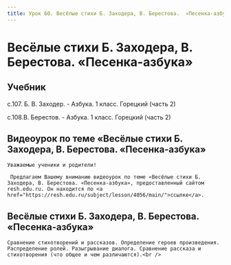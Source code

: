 ```yaml
---
title: Урок 60. Весёлые стихи Б. Заходера, В. Берестова.  «Песенка-азбука»
---
```


# Весёлые стихи Б. Заходера, В. Берестова.  «Песенка-азбука»

## Учебник

с.107. Б. В. Заходер. - Азбука. 1 класс. Горецкий (часть 2)

с.108.В. Берестов. - Азбука. 1 класс. Горецкий (часть 2)

## Видеоурок по теме «Весёлые стихи Б. Заходера, В. Берестова. «Песенка-азбука»

<p>
	Уважаемые ученики и родители!  
</p>
<p>
	 Предлагаем Вашему вниманию видеоурок по теме «Весёлые стихи Б. Заходера, В. Берестова. «Песенка-азбука», предоставленный сайтом resh.edu.ru. Он находится по <a href="https://resh.edu.ru/subject/lesson/4056/main/">ссылке</a>.
</p>

## Весёлые стихи Б. Заходера, В. Берестова. «Песенка-азбука»

<p>
	Сравнение стихотворений и рассказов. Определение героев произведения. Распределение ролей. Разыгрывание диалога. Сравнение рассказа и стихотворения (что общее и чем различаются).<br />
</p>